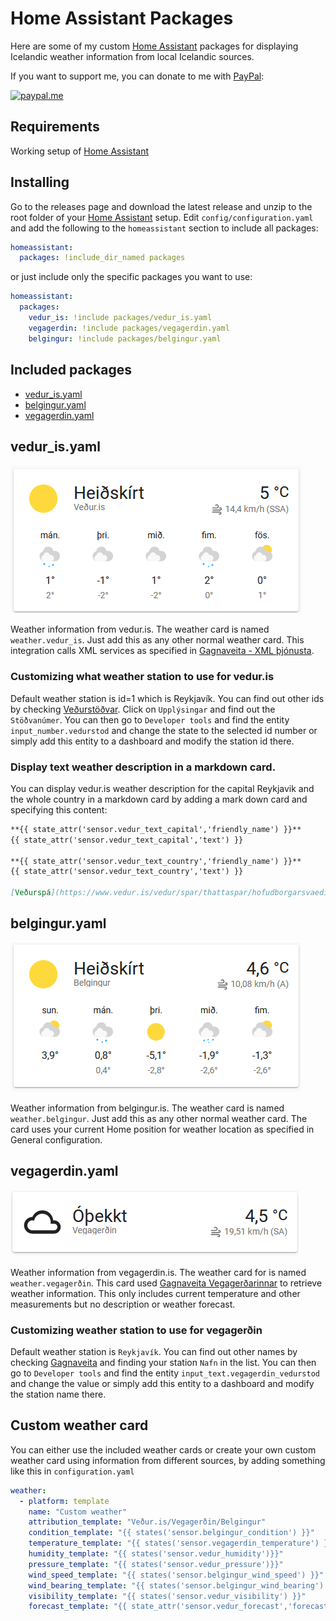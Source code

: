 # Home Assistant Packages
Here are some of my custom [Home Assistant] packages for displaying Icelandic weather information from local Icelandic sources.

<!---<a href="https://www.buymeacoffee.com/kristjanbjarni" target="_blank"><img src="https://cdn.buymeacoffee.com/buttons/v2/default-yellow.png" alt="Buy Me A Coffee" height="41" width="174"></a>
-->
If you want to support me, you can donate to me with [PayPal]:

<a href="https://paypal.me/kristjanbjarni" target="_blank"><img src="https://kristjanbjarni.github.io/kristjanbjarni/img/Paypal_logo_PNG5.png" alt="paypal.me" height="42"></a>

## Requirements
Working setup of [Home Assistant]

## Installing
Go to the releases page and download the latest release and unzip to the root folder of your [Home Assistant] setup. Edit `config/configuration.yaml` and add the following to the `homeassistant` section to include all packages:

```yaml
homeassistant:
  packages: !include_dir_named packages
```

or just include only the specific packages you want to use:

```yaml
homeassistant:
  packages:
    vedur_is: !include packages/vedur_is.yaml
    vegagerdin: !include packages/vegagerdin.yaml
    belgingur: !include packages/belgingur.yaml
```

## Included packages
- [vedur_is.yaml](#vedur) 
- [belgingur.yaml](#belgingur)
- [vegagerdin.yaml](#vegagerdin)

## <a name="vedur"></a>vedur_is.yaml
![vedur_is](docs/vedur_is.png)

Weather information from vedur.is. The weather card is named `weather.vedur_is`. Just add this as any other normal weather card. This integration calls XML services as specified in [Gagnaveita - XML þjónusta].

### Customizing what weather station to use for vedur.is
Default weather station is id=1 which is Reykjavík. You can find out other ids by checking [Veðurstöðvar]. Click on `Upplýsingar` and find out the `Stöðvanúmer`. You can then go to `Developer tools` and find the entity `input_number.vedurstod` and change the state to the selected id number or simply add this entity to a dashboard and modify the station id there.

### Display text weather description in a markdown card.
You can display vedur.is weather description for the capital Reykjavik and the whole country in a markdown card by adding a mark down card and specifying this content:

```markdown
**{{ state_attr('sensor.vedur_text_capital','friendly_name') }}**
{{ state_attr('sensor.vedur_text_capital','text') }}

**{{ state_attr('sensor.vedur_text_country','friendly_name') }}**
{{ state_attr('sensor.vedur_text_country','text') }}

[Veðurspá](https://www.vedur.is/vedur/spar/thattaspar/hofudborgarsvaedid/#teg=urkoma)
```

## <a name="belgingur"></a>belgingur.yaml
![belgingur](docs/belgingur.png)

Weather information from belgingur.is. The weather card is named `weather.belgingur`. Just add this as any other normal weather card. The card uses your current Home position for weather location as specified in General configuration.

## <a name="vegagerdin"></a>vegagerdin.yaml
![vegagerdin](docs/vegagerdin.png)

Weather information from vegagerdin.is. The weather card for is named `weather.vegagerðin`. This card used 
[Gagnaveita Vegagerðarinnar] to retrieve weather information. This only includes current temperature and other measurements but no description or weather forecast.

### Customizing weather station to use for vegagerðin
Default weather station is `Reykjavík`. You can find out other names by checking [Gagnaveita] and finding your station `Nafn` in the list. You can then go to `Developer tools` and find the entity `input_text.vegagerdin_vedurstod` and change the value or simply add this entity to a dashboard and modify the station name there.

## Custom weather card
You can either use the included weather cards or create your own custom weather card using information from different sources, by adding something like this in `configuration.yaml`

```yaml
weather:
  - platform: template
    name: "Custom weather"
    attribution_template: "Veður.is/Vegagerðin/Belgingur"
    condition_template: "{{ states('sensor.belgingur_condition') }}"
    temperature_template: "{{ states('sensor.vegagerdin_temperature') }}"
    humidity_template: "{{ states('sensor.vedur_humidity')}}"
    pressure_template: "{{ states('sensor.vedur_pressure')}}"
    wind_speed_template: "{{ states('sensor.belgingur_wind_speed') }}"
    wind_bearing_template: "{{ states('sensor.belgingur_wind_bearing') }}"
    visibility_template: "{{ states('sensor.vedur_visibility') }}"
    forecast_template: "{{ state_attr('sensor.vedur_forecast','forecast') }}"
```

[Home Assistant]: https://www.home-assistant.io
[Gagnaveita - XML þjónusta]: https://www.vedur.is/um-vi/vefurinn/xml
[Veðurstöðvar]: https://www.vedur.is/vedur/stodvar
[Gagnaveita Vegagerðarinnar]: http://www.vegagerdin.is/upplysingar-og-utgafa/gagnaveita-vegagerdarinnar
[Gagnaveita]: http://gagnaveita.vegagerdin.is/api/vedur2014_1
[PayPal]: https://paypal.me/kristjanbjarni

